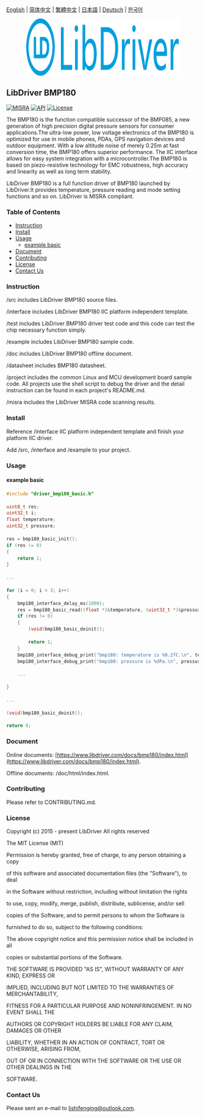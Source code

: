 [English](/README.md) | [ 简体中文](/README_zh-Hans.md) | [繁體中文](/README_zh-Hant.md) | [日本語](/README_ja.md) | [Deutsch](/README_de.md) | [한국어](/README_ko.md)

<div align=center>
<img src="/doc/image/logo.svg" width="400" height="150"/>
</div>

## LibDriver BMP180

[![MISRA](https://img.shields.io/badge/misra-compliant-brightgreen.svg)](/misra/README.md) [![API](https://img.shields.io/badge/api-reference-blue.svg)](https://www.libdriver.com/docs/bmp180/index.html) [![License](https://img.shields.io/badge/license-MIT-brightgreen.svg)](/LICENSE)

The BMP180 is the function compatible successor of the BMP085, a new generation of high precision digital pressure sensors for consumer applications.The ultra-low power, low voltage electronics of the BMP180 is optimized for use in mobile phones, PDAs, GPS navigation devices and outdoor equipment. With a low altitude noise of merely 0.25m at fast conversion time, the BMP180 offers superior performance. The IIC interface allows for easy system integration with a microcontroller.The BMP180 is based on piezo-resistive technology for EMC robustness, high accuracy and linearity as well as long term stability.

LibDriver BMP180 is a full function driver of BMP180 launched by LibDriver.It provides temperature, pressure reading and mode setting functions and so on. LibDriver is MISRA compliant.

### Table of Contents

  - [Instruction](#Instruction)
  - [Install](#Install)
  - [Usage](#Usage)
    - [example basic](#example-basic)
  - [Document](#Document)
  - [Contributing](#Contributing)
  - [License](#License)
  - [Contact Us](#Contact-Us)

### Instruction

/src includes LibDriver BMP180 source files.

/interface includes LibDriver BMP180 IIC platform independent template.

/test includes LibDriver BMP180 driver test code and this code can test the chip necessary function simply.

/example includes LibDriver BMP180 sample code.

/doc includes LibDriver BMP180 offline document.

/datasheet includes BMP180 datasheet.

/project includes the common Linux and MCU development board sample code. All projects use the shell script to debug the driver and the detail instruction can be found in each project's README.md.

/misra includes the LibDriver MISRA code scanning results.

### Install

Reference /interface IIC platform independent template and finish your platform IIC driver.

Add /src, /interface and /example to your project.

### Usage

#### example basic

```C
#include "driver_bmp180_basic.h"

uint8_t res;
uint32_t i;
float temperature;
uint32_t pressure;

res = bmp180_basic_init();
if (res != 0)
{
    return 1;
}

...

for (i = 0; i < 3; i++)
{
    bmp180_interface_delay_ms(1000);
    res = bmp180_basic_read((float *)&temperature, (uint32_t *)&pressure);
    if (res != 0)
    {
        (void)bmp180_basic_deinit();

        return 1;
    }
    bmp180_interface_debug_print("bmp180: temperature is %0.2fC.\n", temperature);
    bmp180_interface_debug_print("bmp180: pressure is %dPa.\n", pressure);
    
    ...
        
}

...

(void)bmp180_basic_deinit();

return 0;
```

### Document

Online documents: [https://www.libdriver.com/docs/bmp180/index.html](https://www.libdriver.com/docs/bmp180/index.html).

Offline documents: /doc/html/index.html.

### Contributing

Please refer to CONTRIBUTING.md.

### License

Copyright (c) 2015 - present LibDriver All rights reserved



The MIT License (MIT) 



Permission is hereby granted, free of charge, to any person obtaining a copy

of this software and associated documentation files (the "Software"), to deal

in the Software without restriction, including without limitation the rights

to use, copy, modify, merge, publish, distribute, sublicense, and/or sell

copies of the Software, and to permit persons to whom the Software is

furnished to do so, subject to the following conditions: 



The above copyright notice and this permission notice shall be included in all

copies or substantial portions of the Software. 



THE SOFTWARE IS PROVIDED "AS IS", WITHOUT WARRANTY OF ANY KIND, EXPRESS OR

IMPLIED, INCLUDING BUT NOT LIMITED TO THE WARRANTIES OF MERCHANTABILITY,

FITNESS FOR A PARTICULAR PURPOSE AND NONINFRINGEMENT. IN NO EVENT SHALL THE

AUTHORS OR COPYRIGHT HOLDERS BE LIABLE FOR ANY CLAIM, DAMAGES OR OTHER

LIABILITY, WHETHER IN AN ACTION OF CONTRACT, TORT OR OTHERWISE, ARISING FROM,

OUT OF OR IN CONNECTION WITH THE SOFTWARE OR THE USE OR OTHER DEALINGS IN THE

SOFTWARE. 

### Contact Us

Please sent an e-mail to lishifenging@outlook.com.